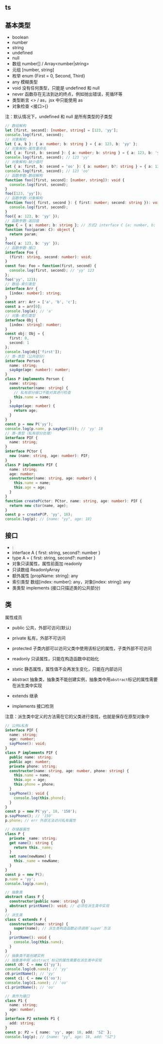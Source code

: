 ## ts

## **基本类型**

- boolean
- number
- string
- undefined
- null
- 数组 number[] / Array<number|string>
- 元组 [number, string]
- 枚举 enum {First = 0, Second, Third}
- any 模糊类型
- void 没有任何类型，只能是 undefined 和 null
- never 函数存在无法到达的终点，例如抛出错误，死循环等
- 类型断言 <> / as，jsx 中只能使用 as
- 对象检查 <接口>{}

注：默认情况下，undefined 和 null 是所有类型的子类型

```ts
// 数组解构
let [first, second]: [number, string] = [123, 'yy'];
console.log(first, second);
// 对象解构
let { a, b }: { a: number; b: string } = { a: 123, b: 'yy' };
// 对象解构-属性重命名
let { a: first, b: second }: { a: number; b: string } = { a: 123, b: 'yy' };
console.log(first, second); // 123 'yy'
// 对象解构-缺少值时
let { a: first, b: second = 'oo' }: { a: number; b?: string } = { a: 123 };
console.log(first, second); // 123 'oo'
// 函数参数-数组解构
function foo([first, second]: [number, string]): void {
  console.log(first, second);
}
foo([123, 'yy']);
// 函数参数-对象解构
function foo({ first, second }: { first: number; second: string }): void {
  console.log(first, second);
}
foo({ a: 123, b: 'yy' });
// 函数参数-返回值
type C = { a: number; b: string }; // 方式2 interface C {a: number, b: string};
function foo(param: C): object {
  return param;
}
foo({ a: 123, b: 'yy' });
// 函数参数-接口
interface Foo {
  (first: string, second: number): void;
}
const foo: Foo = function(first, second) {
  console.log(first, second); // 'yy' 123
};
foo('yy', 123);
// 数组-索引类型
interface Arr {
  [index: number]: string;
}
const arr: Arr = ['a', 'b', 'c'];
const a = arr[0];
console.log(a); // 'a'
// 对象-索引类型
interface Obj {
  [index: string]: number;
}
const obj: Obj = {
  first: 0,
  second: 1
};
console.log(obj['first']);
// 类-类型（公共部分）
interface Person {
  name: string;
  sayAge(age: number): number;
}
class P implements Person {
  name: string;
  constructor(name: string) {
    // 私有部分接口不能对其进行检查
    this.name = name;
  }
  sayAge(age: number) {
    return age;
  }
}
const p = new P('yy');
console.log(p.name, p.sayAge(18)); // 'yy' 18
// 类-类型（私有部分处理）
interface PIF {
  name: string;
}
interface PCtor {
  new (name: string, age: number): PIF;
}
class P implements PIF {
  name: string;
  age: number;
  constructor(name: string, age: number) {
    this.name = name;
    this.age = age;
  }
}
function createP(ctor: PCtor, name: string, age: number): PIF {
  return new ctor(name, age);
}
const p = createP(P, 'yy', 18);
console.log(p); // {name: "yy", age: 18}
```

## **接口**

- :
- interface A { first: string, second?: number }
- type A = { first: string, second?: number }
- 对象只读属性，属性前面加 readonly
- 只读数组 ReadonlyArray<any>
- 额外属性 [propName: string]: any
- 索引类型 数组[index: number]: any，对象[index: string]: any
- 类类型 implements (接口只描述类的公共部分)

## **类**

属性成员

- public 公共，外部可访问(默认)
- private 私有，外部不可访问
- protected 子类内部可以访问父类中使用该标记的属性，子类外部不可访问
- readonly 只读属性，只能在构造函数中初始化
- static 静态属性，属性值不会再发生变化，只能在内部访问
- abstract 抽象类，抽象类不能创建实例，抽象类中用`abstract`标记的属性需要在派生类中实现

- extends 继承
- implements 接口检测

注意：派生类中定义的方法需在它的父类进行查找，也就是保存在原型对象中

```ts
// 公共&私有
interface PIF {
  name: string;
  age: number;
  sayPhone(): void;
}
class P implements PIF {
  public name: string;
  public age: number;
  private phone: string;
  constructor(name: string, age: number, phone: string) {
    this.name = name;
    this.age = age;
    this.phone = phone;
  }
  sayPhone(): void {
    console.log(this.phone);
  }
}
const p = new P('yy', 18, '150');
p.sayPhone(); // '150'
p.phone; // err 外部无法访问私有属性

// 存储器属性
class P {
  private _name: string;
  get name(): string {
    return this._name;
  }
  set name(newName) {
    this._name = newName;
  }
}
const p = new P();
p.name = 'yy';
console.log(p.name);

// 抽象类
abstract class F {
  constructor(public name: string) {}
  abstract printName(): void; // 必须在派生类中实现
}
// 派生类
class C extends F {
  constructor(name: string) {
    super(name); // 派生类构造函数必须调用`super`方法
  }
  printName(): void {
    console.log(this.name);
  }
}
// 抽象类不能创建实例
// 抽象类中用`abstract`标记的属性需要在派生类中实现
const c0: C = new C('yy');
console.log(c0.name); // 'yy'
c0.printName(); // 'yy'
const c1: C = new C('oo');
console.log(c1.name); // 'oo'
c1.printName(); // 'oo'

// 类作为接口
class P1 {
  name: string;
  age: number;
}
interface P2 extends P1 {
  add: string;
}
const p: P2 = { name: 'yy', age: 18, add: 'SZ' };
console.log(p); // {name: "yy", age: 18, add: "SZ"}
```
